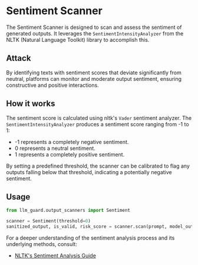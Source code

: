 # Sentiment Scanner

The Sentiment Scanner is designed to scan and assess the sentiment of generated outputs. It leverages
the `SentimentIntensityAnalyzer` from the NLTK (Natural Language Toolkit) library to accomplish this.

## Attack

By identifying texts with sentiment scores that deviate significantly from neutral, platforms can monitor and moderate
output sentiment, ensuring constructive and positive interactions.

## How it works

The sentiment score is calculated using nltk's `Vader` sentiment analyzer. The `SentimentIntensityAnalyzer` produces a
sentiment score ranging from -1 to 1:

- -1 represents a completely negative sentiment.
- 0 represents a neutral sentiment.
- 1 represents a completely positive sentiment.

By setting a predefined threshold, the scanner can be calibrated to flag any outputs falling below that threshold,
indicating a potentially negative sentiment.

## Usage

```python
from llm_guard.output_scanners import Sentiment

scanner = Sentiment(threshold=0)
sanitized_output, is_valid, risk_score = scanner.scan(prompt, model_output)
```

For a deeper understanding of the sentiment analysis process and its underlying methods, consult:

- [NLTK's Sentiment Analysis Guide](https://www.nltk.org/howto/sentiment.html)
